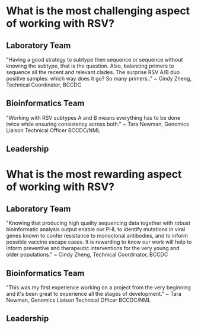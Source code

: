 # What is the most challenging aspect of working with RSV?

## Laboratory Team

"Having a good strategy to subtype then sequence or sequence without knowing the subtype, that is the question. Also, balancing primers to sequence all the recent and relevant clades. The surprise RSV A/B duo positive samples: which way does it go? So many primers.." ~ Cindy Zheng, Technical Coordinator, BCCDC

## Bioinformatics Team

"Working with RSV subtypes A and B means everything has to be done twice while ensuring consistency across both." ~ Tara Newman, Genomics Liaison Technical Officer BCCDC/NML

## Leadership




# What is the most rewarding aspect of working with RSV?

## Laboratory Team

"Knowing that producing high quality sequencing data together with robust bioinformatic analysis output enable our PHL to identify mutations in viral genes known to confer resistance to monoclonal antibodies, and to inform possible vaccine escape cases.  It is rewarding to know our work will help to inform preventive and therapeutic interventions for the very young and older populations." ~ Cindy Zheng, Technical Coordinator, BCCDC

## Bioinformatics Team

"This was my first experience working on a project from the very beginning and it's been great to experience all the stages of development." ~ Tara Newman, Genomics Liaison Technical Officer BCCDC/NML

## Leadership
